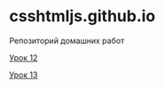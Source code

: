 # csshtmljs.github.io
Репозиторий домашних работ 

[Урок 12](https://csshtmljs.github.io/lesson_12/ "Описание")

[Урок 13](https://csshtmljs.github.io/lesson_13/ "Описание")
